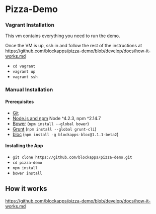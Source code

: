 # Pizza-Demo

### Vagrant Installation
This vm contains everything you need to run the demo.

Once the VM is up, ssh in and follow the rest of the instructions at https://github.com/blockapps/pizza-demo/blob/develop/docs/how-it-works.md
* `cd vagrant`
* `vagrant up`
* `vagrant ssh`

### Manual Installation

#### Prerequisites

- [Git](https://git-scm.com/)
- [Node.js and npm](nodejs.org) Node ^4.2.3, npm ^2.14.7
- [Bower](bower.io) (`npm install --global bower`)
- [Grunt](http://gruntjs.com/) (`npm install --global grunt-cli`)
- [bloc](http://github.com/blockapps/bloc) (`npm install -g blockapps-bloc@1.1.1-beta2`)

#### Installing the App
- `git clone https://github.com/blockapps/pizza-demo.git`
- `cd pizza-demo`
- `npm install`
- `bower install`

## How it works

https://github.com/blockapps/pizza-demo/blob/develop/docs/how-it-works.md
